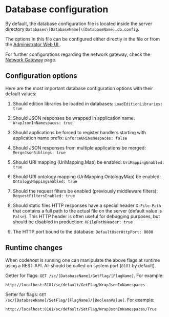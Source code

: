 # Database configuration

By default, the database configuration file is located inside the server directory `Databases\[DatabaseName]\[DatabaseName].db.config`.

The options in this file can be configured either directly in the file or from the [Administrator Web UI ](/guides/working-with-starcounter/administrator-web-ui/).

For further configurations regarding the network gateway, check the [Network Gateway](/guides/network/network-gateway/) page.

## Configuration options

Here are the most important database configuration options with their default values:

1. Should edition libraries be loaded in databases:
`LoadEditionLibraries: true`

2. Should JSON responses be wrapped in application name:
`WrapJsonInNamespaces: true`

3. Should applications be forced to register handlers starting with application name prefix:
`EnforceURINamespaces: false`

4. Should JSON responses from multiple applications be merged:
`MergeJsonSiblings: true`

5. Should URI mapping (UriMapping.Map) be enabled:
`UriMappingEnabled: true`

6. Should URI ontology mapping (UriMapping.OntologyMap) be enabled:
`OntologyMappingEnabled: true`

7. Should the request filters be enabled (previously middleware filters):
`RequestFiltersEnabled: true`

8. Should static files HTTP responses have a special header `X-File-Path` that contains a full path to the actual file on the server (default value is `False`). This HTTP header is often useful for debugging purposes, but should be disabled in production:
`XFilePathHeader: true`

9. The HTTP port bound to the database: `DefaultUserHttpPort: 8080`

## Runtime changes

When codehost is running one can manipulate the above flags at runtime using a REST API. All should be called on system port (`8181` by default).

Getter for flags: `GET /sc/[DatabaseName]/GetFlag/[FlagName]`. For example:

```
http://localhost:8181/sc/default/GetFlag/WrapJsonInNamespaces
```

Setter for flags: `GET /sc/[DatabaseName]/SetFlag/[FlagName]/[BooleanValue]`. For example:

```
http://localhost:8181/sc/default/SetFlag/WrapJsonInNamespaces/True
```
